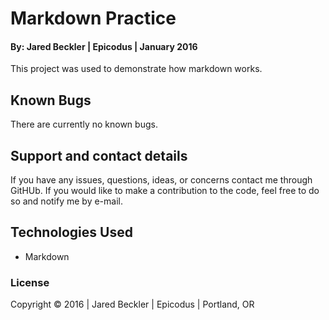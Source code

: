 # Markdown Practice

#### By: Jared Beckler | Epicodus | January 2016

This project was used to demonstrate how markdown works.

## Known Bugs

There are currently no known bugs.

## Support and contact details

If you have any issues, questions, ideas, or concerns contact me through GitHUb. If you would like to make a contribution to the code, feel free to do so and notify me by e-mail.

## Technologies Used

* Markdown

### License

Copyright &copy; 2016  |  Jared Beckler  |  Epicodus  |  Portland, OR
